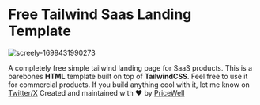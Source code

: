 # Free Tailwind Saas Landing Template

![screely-1699431990273](https://github.com/drei01/tailwind-saas-landing-template/assets/606847/bee01ecb-1e53-4d0b-b96b-ce266c111f1b)

A completely free simple tailwind landing page for SaaS products. This is a barebones **HTML** template built on top of **TailwindCSS**. Feel free to use it for commercial products. If you build anything cool with it, let me know on [Twitter/X](https://twitter.com/Matthew_Reid) Created and maintained with ❤️ by [PriceWell](https://pricwell.com)
